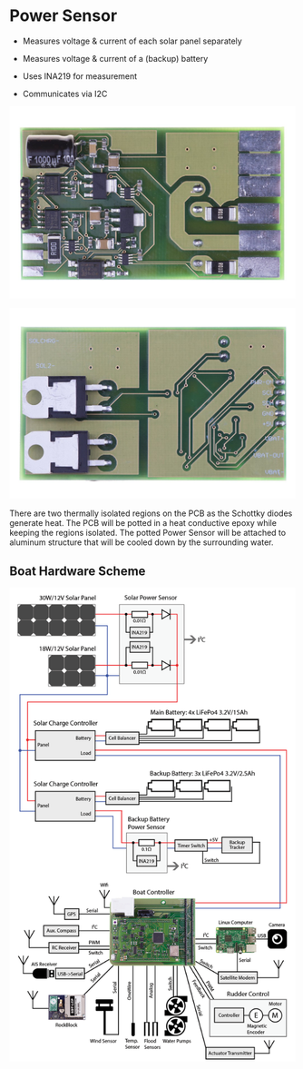 # Power Sensor

* Measures voltage &amp; current of each solar panel separately

* Measures voltage &amp; current of a (backup) battery

* Uses INA219 for measurement

* Communicates via I2C

![PowerSensor PCB](https://github.com/OpenTransat/PowerSensor/blob/master/images/powersensor1.jpg "PowerSensor PCB")

![PowerSensor PCB](https://github.com/OpenTransat/PowerSensor/blob/master/images/powersensor2.jpg "PowerSensor PCB")

There are two thermally isolated regions on the PCB as the Schottky diodes generate heat. The PCB will be potted in a heat conductive epoxy while keeping the regions isolated. The potted Power Sensor will be attached to aluminum structure that will be cooled down by the surrounding water.

## Boat Hardware Scheme

![Boat Hardware Scheme](https://github.com/OpenTransat/OpenTransat-Navigator/blob/master/images/hw_scheme2.gif "Boat Hardware Scheme")
